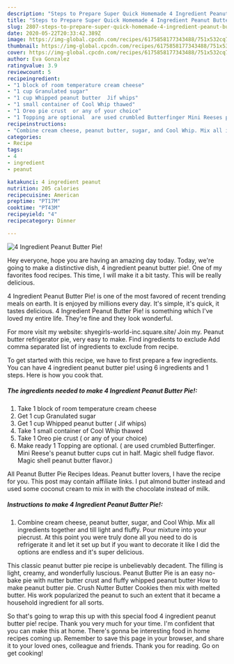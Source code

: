 ```yaml
---
description: "Steps to Prepare Super Quick Homemade 4 Ingredient Peanut Butter Pie!"
title: "Steps to Prepare Super Quick Homemade 4 Ingredient Peanut Butter Pie!"
slug: 2807-steps-to-prepare-super-quick-homemade-4-ingredient-peanut-butter-pie
date: 2020-05-22T20:33:42.389Z
image: https://img-global.cpcdn.com/recipes/6175858177343488/751x532cq70/4-ingredient-peanut-butter-pie-recipe-main-photo.jpg
thumbnail: https://img-global.cpcdn.com/recipes/6175858177343488/751x532cq70/4-ingredient-peanut-butter-pie-recipe-main-photo.jpg
cover: https://img-global.cpcdn.com/recipes/6175858177343488/751x532cq70/4-ingredient-peanut-butter-pie-recipe-main-photo.jpg
author: Eva Gonzalez
ratingvalue: 3.9
reviewcount: 5
recipeingredient:
- "1 block of room temperature cream cheese"
- "1 cup Granulated sugar"
- "1 cup Whipped peanut butter  Jif whips"
- "1 small container of Cool Whip thawed"
- "1 Oreo pie crust  or any of your choice"
- "1 Topping are optional  are used crumbled Butterfinger Mini Reeses peanut butter cups cut in half Magic shell fudge flavor Magic shell peanut butter flavor"
recipeinstructions:
- "Combine cream cheese, peanut butter, sugar, and Cool Whip. Mix all ingredients together and till light and fluffy. Pour mixture into your piecrust. At this point you were truly done all you need to do is refrigerate it and let it set up but if you want to decorate it like I did the options are endless and it&#39;s super delicious."
categories:
- Recipe
tags:
- 4
- ingredient
- peanut

katakunci: 4 ingredient peanut 
nutrition: 205 calories
recipecuisine: American
preptime: "PT17M"
cooktime: "PT43M"
recipeyield: "4"
recipecategory: Dinner

---
```



![4 Ingredient Peanut Butter Pie!](https://img-global.cpcdn.com/recipes/6175858177343488/751x532cq70/4-ingredient-peanut-butter-pie-recipe-main-photo.jpg)

Hey everyone, hope you are having an amazing day today. Today, we're going to make a distinctive dish, 4 ingredient peanut butter pie!. One of my favorites food recipes. This time, I will make it a bit tasty. This will be really delicious.

4 Ingredient Peanut Butter Pie! is one of the most favored of recent trending meals on earth. It is enjoyed by millions every day. It's simple, it's quick, it tastes delicious. 4 Ingredient Peanut Butter Pie! is something which I've loved my entire life. They're fine and they look wonderful.

For more visit my website: shyegirls-world-inc.square.site/ Join my. Peanut butter refrigerator pie, very easy to make. Find ingredients to exclude Add comma separated list of ingredients to exclude from recipe.


To get started with this recipe, we have to first prepare a few ingredients. You can have 4 ingredient peanut butter pie! using 6 ingredients and 1 steps. Here is how you cook that.

<!--inarticleads1-->

##### The ingredients needed to make 4 Ingredient Peanut Butter Pie!:

1. Take 1 block of room temperature cream cheese
1. Get 1 cup Granulated sugar
1. Get 1 cup Whipped peanut butter ( Jif whips)
1. Take 1 small container of Cool Whip thawed
1. Take 1 Oreo pie crust ( or any of your choice)
1. Make ready 1 Topping are optional. ( are used crumbled Butterfinger. Mini Reese&#39;s peanut butter cups cut in half. Magic shell fudge flavor. Magic shell peanut butter flavor.)


All Peanut Butter Pie Recipes Ideas. Peanut butter lovers, I have the recipe for you. This post may contain affiliate links. I put almond butter instead and used some coconut cream to mix in with the chocolate instead of milk. 

<!--inarticleads2-->

##### Instructions to make 4 Ingredient Peanut Butter Pie!:

1. Combine cream cheese, peanut butter, sugar, and Cool Whip. Mix all ingredients together and till light and fluffy. Pour mixture into your piecrust. At this point you were truly done all you need to do is refrigerate it and let it set up but if you want to decorate it like I did the options are endless and it&#39;s super delicious.


This classic peanut butter pie recipe is unbelievably decadent. The filling is light, creamy, and wonderfully luscious. Peanut Butter Pie is an easy no-bake pie with nutter butter crust and fluffy whipped peanut butter How to make peanut butter pie. Crush Nutter Butter Cookies then mix with melted butter. His work popularized the peanut to such an extent that it became a household ingredient for all sorts. 

So that's going to wrap this up with this special food 4 ingredient peanut butter pie! recipe. Thank you very much for your time. I'm confident that you can make this at home. There's gonna be interesting food in home recipes coming up. Remember to save this page in your browser, and share it to your loved ones, colleague and friends. Thank you for reading. Go on get cooking!
